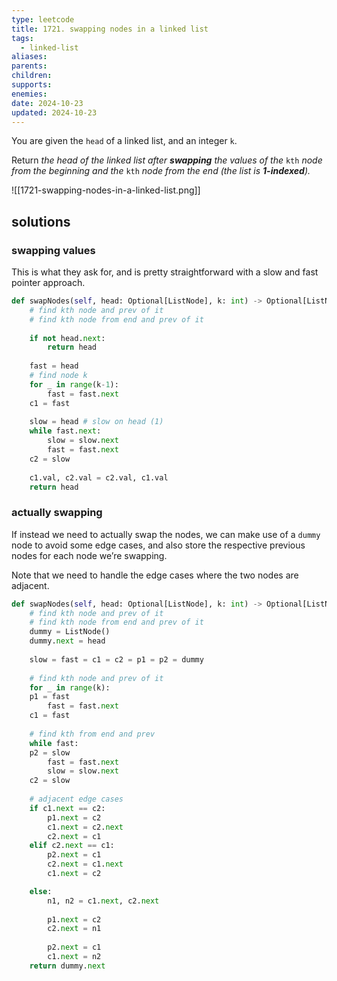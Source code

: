```yaml
---
type: leetcode
title: 1721. swapping nodes in a linked list
tags:
  - linked-list
aliases: 
parents: 
children: 
supports: 
enemies: 
date: 2024-10-23
updated: 2024-10-23
---
```


You are given the `head` of a linked list, and an integer `k`.

Return _the head of the linked list after **swapping** the values of the_ `kth` _node from the beginning and the_ `kth` _node from the end (the list is **1-indexed**)._

![[1721-swapping-nodes-in-a-linked-list.png]]

## solutions

### swapping values

This is what they ask for, and is pretty straightforward with a slow and fast pointer approach.

```python
def swapNodes(self, head: Optional[ListNode], k: int) -> Optional[ListNode]:
	# find kth node and prev of it
	# find kth node from end and prev of it
	  
	if not head.next:
		return head
	  
	fast = head
	# find node k
	for _ in range(k-1):
		fast = fast.next
	c1 = fast
	  
	slow = head # slow on head (1)
	while fast.next:
		slow = slow.next
		fast = fast.next
	c2 = slow
	  
	c1.val, c2.val = c2.val, c1.val
	return head
```

### actually swapping

If instead we need to actually swap the nodes, we can make use of a `dummy` node to avoid some edge cases, and also store the respective previous nodes for each node we’re swapping.

Note that we need to handle the edge cases where the two nodes are adjacent.

```python
def swapNodes(self, head: Optional[ListNode], k: int) -> Optional[ListNode]:
	# find kth node and prev of it
	# find kth node from end and prev of it
	dummy = ListNode()
	dummy.next = head
	  
	slow = fast = c1 = c2 = p1 = p2 = dummy
	  
	# find kth node and prev of it
	for _ in range(k):
	p1 = fast
		fast = fast.next
	c1 = fast
	  
	# find kth from end and prev
	while fast:
	p2 = slow
		fast = fast.next
		slow = slow.next
	c2 = slow
	  
	# adjacent edge cases
	if c1.next == c2:
		p1.next = c2
		c1.next = c2.next
		c2.next = c1
	elif c2.next == c1:
		p2.next = c1
		c2.next = c1.next
		c1.next = c2

	else:
		n1, n2 = c1.next, c2.next
	  
		p1.next = c2
		c2.next = n1
		  
		p2.next = c1
		c1.next = n2
	return dummy.next
```
